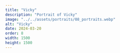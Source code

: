 ```yaml
---
title: "Vicky"
description: "Portrait of Vicky"
image: "../../assets/portraits/08_portraits.webp"
alt: "Vicky"
date: 2024-03-20
order: 8
width: 1500
height: 1500
---
```

